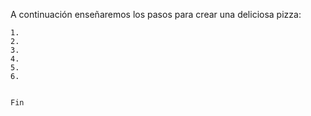 A continuación enseñaremos los pasos para crear una deliciosa pizza:

    1.
    2.
    3.
    4.
    5.
    6.


    Fin